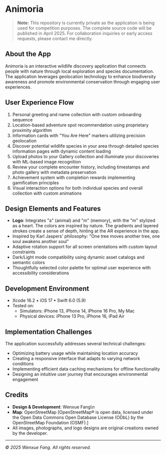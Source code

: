 # Animoria

> **Note:** This repository is currently private as the application is being used for competition purposes. The complete source code will be published in April 2025. For collaboration inquiries or early access requests, please contact me directly.

## About the App
Animoria is an interactive wildlife discovery application that connects people with nature through local exploration and species documentation. The application leverages geolocation technology to enhance biodiversity awareness and promote environmental conservation through engaging user experiences.

## User Experience Flow
1. Personal greeting and name collection with custom onboarding sequence
2. Location-based adventure spot recommendation using proprietary proximity algorithm
3. Information cards with "You Are Here" markers utilizing precision geolocation
4. Discover potential wildlife species in your area through detailed species information pages with dynamic content loading
5. Upload photos to your Gallery collection and illuminate your discoveries with ML-based image recognition
6. Review your complete encounter history, including timestamps and photo gallery with metadata preservation
7. Achievement system with completion rewards implementing gamification principles
8. Visual interaction options for both individual species and overall collection with custom animations

## Design Elements and Features
- **Logo**: Integrates "a" (animal) and "m" (memory), with the "m" stylized as a heart. The colors are inspired by nature. The gradients and layered strokes create a sense of depth, hinting at the AR experience in the app.
- Inspired by Karl Jaspers' philosophy: "One tree moves another tree, one soul awakens another soul"
- Adaptive rotation support for all screen orientations with custom layout constraints
- Dark/Light mode compatibility using dynamic asset catalogs and semantic colors
- Thoughtfully selected color palette for optimal user experience with accessibility considerations

## Development Environment
- Xcode 16.2
• iOS 17
• Swift 6.0 (5.9)
- Tested on:
  - Simulators: iPhone 13, iPhone 14, iPhone 16 Pro, My Mac
  - Physical devices: iPhone 13 Pro, iPhone 16, iPad Air

## Implementation Challenges
The application successfully addresses several technical challenges:
- Optimizing battery usage while maintaining location accuracy
- Creating a responsive interface that adapts to varying network conditions
- Implementing efficient data caching mechanisms for offline functionality
- Designing an intuitive user journey that encourages environmental engagement

## Credits
- **Design & Development**: Wenxue Fang\n
- **Map**: OpenStreetMap [OpenStreetMap® is open data, licensed under the Open Data Commons Open Database License (ODbL) by the OpenStreetMap Foundation (OSMF).]
- All images, photographs, and logo designs are original creations owned by the developer.

---
*© 2025 Wenxue Fang. All rights reserved.*
